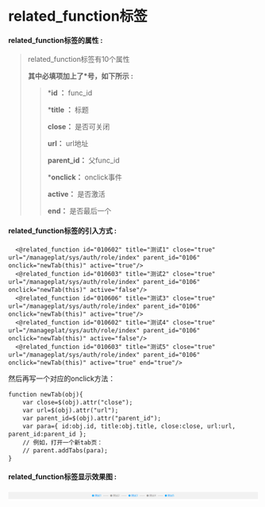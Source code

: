 # related\_function**标签**

#### related\_function**标签的属性 :**

> related\_function标签有10个属性
>
> **其中必填项加上了\*号，如下所示 :**
>
> > \***id ：** func\_id
> >
> > \***title ：** 标题
> >
> > **close：** 是否可关闭
> >
> > **url：** url地址
> >
> > **parent\_id：** 父func\_id
> >
> > \***onclick：** onclick事件
> >
> > **active：** 是否激活
> >
> > **end：** 是否最后一个

#### related\_function标签的引入方式 :

```
  <@related_function id="010602" title="测试1" close="true" url="/manageplat/sys/auth/role/index" parent_id="0106" onclick="newTab(this)" active="true"/>
  <@related_function id="010603" title="测试2" close="true" url="/manageplat/sys/auth/role/index" parent_id="0106" onclick="newTab(this)" active="false"/>
  <@related_function id="010606" title="测试3" close="true" url="/manageplat/sys/auth/role/index" parent_id="0106" onclick="newTab(this)" active="true"/>
  <@related_function id="010602" title="测试4" close="true" url="/manageplat/sys/auth/role/index" parent_id="0106" onclick="newTab(this)" active="false"/>
  <@related_function id="010603" title="测试5" close="true" url="/manageplat/sys/auth/role/index" parent_id="0106" onclick="newTab(this)" active="true" end="true"/>
```

然后再写一个对应的onclick方法：

```
function newTab(obj){
    var close=$(obj).attr("close");
    var url=$(obj).attr("url");
    var parent_id=$(obj).attr("parent_id");
    var para={ id:obj.id, title:obj.title, close:close, url:url, parent_id:parent_id };
    // 例如，打开一个新tab页：
    // parent.addTabs(para);
}
```

#### related\_function标签显示效果图 :

![](/assets/related_function.png)

